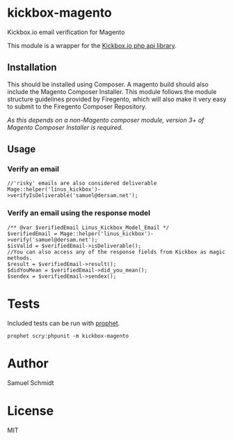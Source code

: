 # kickbox-magento
Kickbox.io email verification for Magento

This module is a wrapper for the [Kickbox.io php api library](https://github.com/kickboxio/kickbox-php).

## Installation
This should be installed using Composer. A magento build should also include the 
Magento Composer Installer. This module follows the module structure guidelines 
provided by Firegento, which will also make it very easy to submit to the 
Firegento Composer Repository.

*As this depends on a non-Magento composer module, version 3+ of Magento Composer
Installer is required.*

## Usage

### Verify an email
```
//'risky' emails are also considered deliverable
Mage::helper('linus_kickbox')->verifyIsDeliverable('samuel@dersam.net');
```

### Verify an email using the response model
```
/** @var $verifiedEmail Linus_Kickbox_Model_Email */
$verifiedEmail = Mage::helper('linus_kickbox')->verify('samuel@dersam.net');
$isValid = $verifiedEmail->isDeliverable();
//You can also access any of the response fields from Kickbox as magic methods.
$result = $verifiedEmail->result();
$didYouMean = $verifiedEmail->did_you_mean();
$sendex = $verifiedEmail->sendex();
```

# Tests
Included tests can be run with [prophet](https://github.com/linusshops/prophet).

`prophet scry:phpunit -m kickbox-magento`

# Author
Samuel Schmidt

# License
MIT
